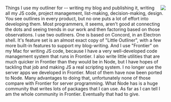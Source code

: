 <img src="http://scripting.com/images/2017/10/05/goldenGirlActionFigure.png" border="0" align="right">Things I use my outliner for -- writing my blog and publishing it, writing all my JS code, project management, list-making, decision-making, design. You see outlines in every product, but no one puts a lot of effort into developing them. Most programmers, it seems, aren't good at connecting the dots and seeing trends in our work and then factoring based on those observations. I use two outliners. One is based on Concord, in an Electron shell. It's feature set is an almost exact copy of "Little Outliner", with a few more built-in features to support my blog-writing. And I use "Frontier" on my Mac for writing JS code, because I have a very well-developed code management system that runs in Frontier. I also write little utilities that are much quicker in Frontier than they would be in Node, but I have hopes of tackling that job and making JS a real scripting system. I no longer use the server apps we developed in Frontier. Most of them have now been ported to Node. Many advantages to doing that, unfortunately none of those compare with Frontier for server programming. What Node has is a huge community that writes lots of packages that I can use. As far as I can tell I am the whole community in Frontier. Eventually that had to give. 
